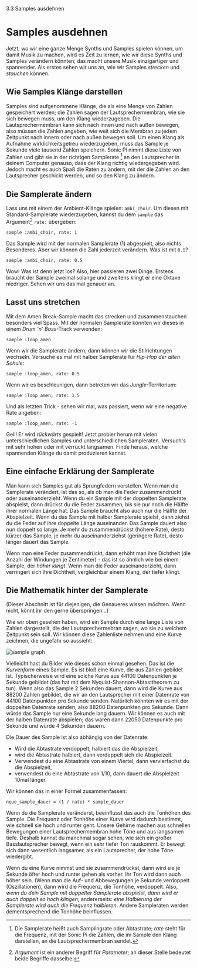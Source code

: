 3.3 Samples ausdehnen

# Samples ausdehnen

Jetzt, wo wir eine ganze Menge Synths und Samples spielen können, um damit Musik zu machen, wird es Zeit zu lernen, wie wir diese Synths und Samples verändern könnten; das macht unsere Musik einzigartiger und spannender. Als erstes sehen wir uns an, wie wir Samples *strecken* und *stauchen* können.

## Wie Samples Klänge darstellen

Samples sind aufgenommene Klänge, die als eine Menge von Zahlen gespeichert werden; die Zahlen sagen der Lautsprechermembran, wie sie sich bewegen muss, um den Klang wiederzugeben. Die Lautsprechermembran kann sich nach innen und nach außen bewegen, also müssen die Zahlen angeben, wie weit sich die Membran zu jedem Zeitpunkt nach innern oder nach außen bewegen soll. Um einen Klang als Aufnahme wirklichkeitsgetreu wiederzugeben, muss das Sample je Sekunde viele tausend Zahlen speichern. Sonic Pi nimmt diese Liste von Zahlen und gibt sie in der richtigen Samplerate [^1] an den Lautsprecher in deinem Computer genauso, dass der Klang richtig wiedergegeben wird. Jedoch macht es auch Spaß die Raten zu ändern, mit der die Zahlen an den Lautsprecher geschickt werden, und so den Klang zu ändern.

## Die Samplerate ändern

Lass uns mit einem der Ambient-Klänge spielen: `ambi_choir`. Um diesen mit Standard-Samplerate wiederzugeben, kannst du dem `sample` das Argument[^2] `rate:` übergeben:

```
sample :ambi_choir, rate: 1
```

Das Sample wird mit der normalen Samplerate (1) abgespielt, also nichts Besonderes. Aber wir können die Zahl jederzeit verändern. Was ist mit `0.5`?

```
sample :ambi_choir, rate: 0.5
```

Wow! Was ist denn jetzt los? Also, hier passieren zwei Dinge. Erstens braucht der Sample zweimal solange und zweitens klingt er eine Oktave niedriger. Sehen wir uns das mal genauer an.

## Lasst uns stretchen

Mit dem Amen Break-Sample macht das strecken und zusammenstauchen besonders viel Spass. Mit der normalen Samplerate könnten wir dieses in einem *Drum 'n' Bass*-Track verwenden:

```
sample :loop_amen
```

Wenn wir die Samplerate ändern, dann können wir die Stilrichtungen wechseln. Versuche es mal mit halber Samplerate für *Hip-Hop der alten Schule*:

```
sample :loop_amen, rate: 0.5
```

Wenn wir es beschleunigen, dann betreten wir das *Jungle*-Territorium:

```
sample :loop_amen, rate: 1.5
```

Und als letzten Trick - sehen wir mal, was passiert, wenn wir eine negative Rate angeben:

```
sample :loop_amen, rate: -1
```

Geil! Er wird *rückwärts* gespielt! Jetzt probier herum mit vielen unterschiedlichen Samples und unterschiedlichen Sampleraten. Versuch's mit sehr hohen oder mit verrückt langsamen. Finde heraus, welche spannenden Klänge du damit produzieren kannst.

## Eine einfache Erklärung der Samplerate

Man kann sich Samples gut als Sprungfedern vorstellen. Wenn man die Samplerate verändert, ist das so, als ob man die Feder zusammendrückt oder auseinanderzieht. Wenn du ein Sample mit der doppelten Samplerate abspielst, dann drückst du die Feder zusammen, bis sie nur noch die Hälfte ihrer normalen Länge hat. Das Sample braucht also auch nur die Hälfte der Abspielzeit. Wenn du das Sample mit halber Samplerate spielst, dann ziehst du die Feder auf ihre doppelte Länge auseinander. Das Sample dauert also nun doppelt so lange. Je mehr du zusammendrückst (höhere Rate), desto kürzer das Sample, je mehr du auseinanderziehst (geringere Rate), desto länger dauert das Sample.

Wenn man eine Feder zusammendrückt, dann erhöht man ihre Dichtheit (die Anzahl der Windungen je Zentimeter) - das ist so ähnlich wie bei einem Sample, der *höher klingt*. Wenn man die Feder auseinanderzieht, dann verringert sich ihre Dichtheit, vergleichbar einem Klang, der tiefer klingt.

## Die Mathematik hinter der Samplerate

(Dieser Abschnitt ist für diejenigen, die Genaueres wissen möchten. Wenn nicht, könnt ihr den gerne überspringen...)

Wie wir oben gesehen haben, wird ein Sample durch eine lange Liste von Zahlen dargestellt, die der Lautsprechermebran sagen, wo sie zu welchem Zeitpunkt sein soll. Wir können diese Zahlenliste nehmen und eine Kurve zeichnen, die ungefähr so aussieht:

![sample graph](:/images/tutorial/sample.png)

Vielleicht hast du Bilder wie dieses schon einmal gesehen. Das ist die *Kurvenform* eines Sample. Es ist bloß eine Kurve, die aus Zahlen gebildet ist. Typischerweise wird eine solche Kurve aus 44100 Datenpunkten je Sekunde gebildet (das hat mit dem Nyquist-Shannon-Abtasttheorem zu tun). Wenn also das Sample 2 Sekunden dauert, dann wird die Kurve aus 88200 Zahlen gebildet, die wir an den Lautsprecher mit einer Datenrate von 44100 Datenpunkten pro Sekunde senden. Natürlich könnten wir es mit der doppelten Datenrate senden, also 88200 Datenpunkten pro Sekunde. Dann würde das Sample nur eine Sekunde lang dauern. Wir können es auch mit der halben Datenrate abspielen; das wären dann 22050 Datenpunkte pro Sekunde und würde 4 Sekunden dauern.

Die Dauer des Sample ist also abhängig von der Datenrate:

* Wird die Abtastrate verdoppelt, halbiert das die Abspielzeit,
* wird die Abtastrate halbiert, dann verdoppelt sich die Abspielzeit.
* Verwendest du eine Abtastrate von einem Viertel, dann vervierfachst du die Abspielzeit,
* verwendest du eine Abtastrate von 1/10, dann dauert die Abspielzeit 10mal länger.

Wir können das in einer Formel zusammenfassen:

```
neue_sample_dauer = (1 / rate) * sample_dauer
```

Wenn du die Samplerate veränderst, beeinflusst das auch die Tonhöhen des Sample. Die Frequenz oder Tonhöhe einer Kurve wird dadurch bestimmt, wie schnell sie hoch und runter geht. Unsere Gehirne machen aus schnellen Bewegungen einer Lautsprechermembran hohe Töne und aus langsamen tiefe. Deshalb kannst du manchmal sogar sehen, wie sich ein großer Basslautsprecher bewegt, wenn ein sehr tiefer Ton rauskommt. Er bewegt sich dann wesentlich langsamer, als ein Lautsprecher, der hohe Töne wiedergibt.

Wenn du eine Kurve nimmst und sie zusammendrückst, dann wird sie je Sekunde öfter hoch und runter gehen als vorher. Ihr Ton wird dann auch höher sein. (Wenn man die Auf- und Abbewegungen je Sekunde verdoppelt (Oszillationen), dann wird die Frequenz, die Tonhöhe, verdoppelt. Also, *wenn du dein Sample mit doppelter Samplerate abspielst, dann wird er auch doppelt so hoch klingen*; andererseits: *eine Halbierung der Samplerate wird auch die Frequenz halbieren*. Andere Sampleraten werden dementsprechend die Tonhöhe beinflussen.

[^1]: Die Samplerate heißt auch Samplingrate oder Abtastrate; *rate* steht für die Frequenz, mit der Sonic Pi die Zahlen, die im Sample den Klang darstellen, an die Lautsprechermembran sendet.

[^2]: *Argument* ist ein anderer Begriff für *Parameter*; an dieser Stelle bedeutet beide Begriffe dasselbe.

